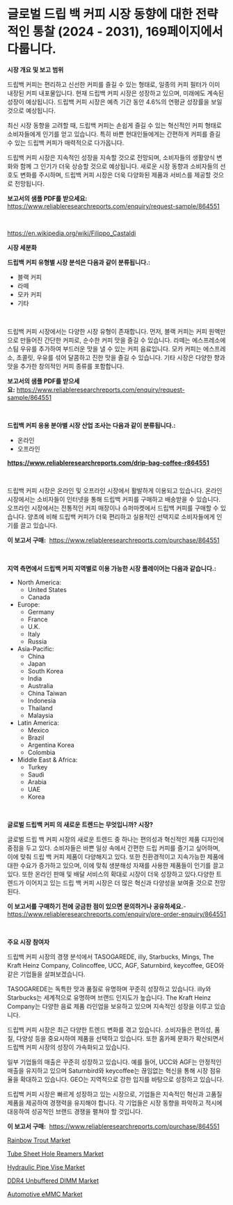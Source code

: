 <p><h1>글로벌 드립 백 커피 시장 동향에 대한 전략적인 통찰 (2024 - 2031), 169페이지에서 다룹니다.</h1></p><p><strong>시장 개요 및 보고 범위</strong></p>
<p><p>드립백 커피는 편리하고 신선한 커피를 즐길 수 있는 형태로, 일종의 커피 필터가 이미 내장된 커피 내포물입니다. 현재 드립백 커피 시장은 성장하고 있으며, 미래에도 계속된 성장이 예상됩니다. 드립백 커피 시장은 예측 기간 동안 4.6%의 연평균 성장률을 보일 것으로 예상됩니다.</p><p>최신 시장 동향을 고려할 때, 드립백 커피는 손쉽게 즐길 수 있는 혁신적인 커피 형태로 소비자들에게 인기를 얻고 있습니다. 특히 바쁜 현대인들에게는 간편하게 커피를 즐길 수 있는 드립백 커피가 매력적으로 다가옵니다.</p><p>드립백 커피 시장은 지속적인 성장을 지속할 것으로 전망되며, 소비자들의 생활양식 변화와 함께 그 인기가 더욱 상승할 것으로 예상됩니다. 새로운 시장 동향과 소비자들의 선호도 변화를 주시하며, 드립백 커피 시장은 더욱 다양화된 제품과 서비스를 제공할 것으로 전망됩니다.</p></p>
<p><strong>보고서의 샘플 PDF를 받으세요:</strong> <a href="https://www.reliableresearchreports.com/enquiry/request-sample/864551">https://www.reliableresearchreports.com/enquiry/request-sample/864551</a></p>
<p>&nbsp;</p>
<p><a href="https://en.wikipedia.org/wiki/Filippo_Castaldi">https://en.wikipedia.org/wiki/Filippo_Castaldi</a></p>
<p><strong>시장 세분화</strong></p>
<p><strong>드립백 커피 유형별 시장 분석은 다음과 같이 분류됩니다.:</strong></p>
<p><ul><li>블랙 커피</li><li>라떼</li><li>모카 커피</li><li>기타</li></ul></p>
<p>&nbsp;</p>
<p><p>드립백 커피 시장에서는 다양한 시장 유형이 존재합니다. 먼저, 블랙 커피는 커피 원액만으로 만들어진 간단한 커피로, 순수한 커피 맛을 즐길 수 있습니다. 라떼는 에스프레소에 스팀 우유를 추가하여 부드러운 맛을 낼 수 있는 커피 음료입니다. 모카 커피는 에스프레소, 초콜릿, 우유를 섞어 달콤하고 진한 맛을 즐길 수 있습니다. 기타 시장은 다양한 향과 맛을 추가한 창의적인 커피 종류를 포함합니다.</p></p>
<p><strong>보고서의 샘플 PDF를 받으세요:</strong>&nbsp;<a href="https://www.reliableresearchreports.com/enquiry/request-sample/864551">https://www.reliableresearchreports.com/enquiry/request-sample/864551</a></p>
<p>&nbsp;</p>
<p><strong> 드립백 커피 응용 분야별 시장 산업 조사는 다음과 같이 분류됩니다.:</strong></p>
<p><ul><li>온라인</li><li>오프라인</li></ul></p>
<p><strong><a href="https://www.reliableresearchreports.com/drip-bag-coffee-r864551">https://www.reliableresearchreports.com/drip-bag-coffee-r864551</a></strong></p>
<p>&nbsp;</p>
<p><p>드립백 커피 시장은 온라인 및 오프라인 시장에서 활발하게 이용되고 있습니다. 온라인 시장에서는 소비자들이 인터넷을 통해 드립백 커피를 구매하고 배송받을 수 있습니다. 오프라인 시장에서는 전통적인 커피 매장이나 슈퍼마켓에서 드립백 커피를 구매할 수 있습니다. 양초에 비해 드립백 커피가 더욱 편리하고 실용적인 선택지로 소비자들에게 인기를 끌고 있습니다.</p></p>
<p><strong>이 보고서 구매:</strong>&nbsp; <a href="https://www.reliableresearchreports.com/purchase/864551">https://www.reliableresearchreports.com/purchase/864551</a></p>
<p>&nbsp;</p>
<p><strong>지역 측면에서 드립백 커피 지역별로 이용 가능한 시장 플레이어는 다음과 같습니다.:</strong></p>
<p><ul>
    <li>
        North America:
        <ul>
            <li>United States</li>
            <li>Canada</li>
        </ul>
    </li>
    <li>
        Europe:
        <ul>
            <li>Germany</li>
            <li>France</li>
            <li>U.K.</li>
            <li>Italy</li>
            <li>Russia</li>
        </ul>
    </li>
    <li>
        Asia-Pacific:
        <ul>
            <li>China</li>
            <li>Japan</li>
            <li>South Korea</li>
            <li>India</li>
            <li>Australia</li>
            <li>China Taiwan</li>
            <li>Indonesia</li>
            <li>Thailand</li>
            <li>Malaysia</li>
        </ul>
    </li>
    <li>
        Latin America:
        <ul>
            <li>Mexico</li>
            <li>Brazil</li>
            <li>Argentina Korea</li>
            <li>Colombia</li>
        </ul>
    </li>
    <li>
        Middle East & Africa:
        <ul>
            <li>Turkey</li>
            <li>Saudi</li>
            <li>Arabia</li>
            <li>UAE</li>
            <li>Korea</li>
        </ul>
    </li>
    </ul></p>
<p>&nbsp;</p>
<p><strong>글로벌 드립백 커피 의 새로운 트렌드는 무엇입니까? 시장?</strong></p>
<p><p>글로벌 드립 백 커피 시장의 새로운 트렌드 중 하나는 편의성과 혁신적인 제품 디자인에 중점을 두고 있다. 소비자들은 바쁜 일상 속에서 간편한 드립 커피를 즐기고 싶어하며, 이에 맞춰 드립 백 커피 제품이 다양해지고 있다. 또한 친환경적이고 지속가능한 제품에 대한 수요가 증가하고 있으며, 이에 맞춰 생분해성 자재를 사용한 제품들이 인기를 끌고 있다. 또한 온라인 판매 및 배달 서비스의 확대로 시장이 더욱 성장하고 있다.다양한 트렌드가 이어지고 있는 드립 백 커피 시장은 더 많은 혁신과 다양성을 보여줄 것으로 전망된다.</p></p>
<p><strong>이 보고서를 구매하기 전에 궁금한 점이 있으면 문의하거나 공유하세요.</strong>- <a href="https://www.reliableresearchreports.com/enquiry/pre-order-enquiry/864551">https://www.reliableresearchreports.com/enquiry/pre-order-enquiry/864551</a></p>
<p>&nbsp;</p>
<p><strong>주요 시장 참여자</strong></p>
<p><p>드립백 커피 시장의 경쟁 분석에서 TASOGAREDE, illy, Starbucks, Mings, The Kraft Heinz Company, Colincoffee, UCC, AGF, Saturnbird, keycoffee, GEO와 같은 기업들을 살펴보겠습니다.</p><p>TASOGAREDE는 독특한 맛과 품질로 유명하며 꾸준히 성장하고 있습니다. illy와 Starbucks는 세계적으로 유명하며 브랜드 인지도가 높습니다. The Kraft Heinz Company는 다양한 음료 제품 라인업을 보유하고 있으며 지속적인 성장을 이루고 있습니다.</p><p>드립백 커피 시장은 최근 다양한 트렌드 변화를 겪고 있습니다. 소비자들은 편의성, 품질, 다양성 등을 중요시하여 제품을 선택하고 있습니다. 또한 홈카페 문화가 확산되면서 드립백 커피 시장의 성장이 가속화되고 있습니다.</p><p>일부 기업들의 매출은 꾸준히 성장하고 있습니다. 예를 들어, UCC와 AGF는 안정적인 매출을 유지하고 있으며 Saturnbird와 keycoffee는 끊임없는 혁신을 통해 시장 점유율을 확대하고 있습니다. GEO는 지역적으로 강한 입지를 바탕으로 성장하고 있습니다.</p><p>드립백 커피 시장은 빠르게 성장하고 있는 시장으로, 기업들은 지속적인 혁신과 고품질 제품을 제공하여 경쟁력을 유지해야 합니다. 각 기업들은 시장 동향을 파악하고 적시에 대응하여 성공적인 브랜드 경쟁을 펼쳐야 할 것입니다.</p></p>
<p><strong>이 보고서 구매:</strong>&nbsp;&nbsp;<a href="https://www.reliableresearchreports.com/purchase/864551">https://www.reliableresearchreports.com/purchase/864551</a></p>
<p><p><a href="https://medium.com/@susanabraun1964/rainbow-trout-market-outlook-and-forecast-from-2024-to-2031-3572a0c64aeb">Rainbow Trout Market</a></p><p><a href="https://issuu.com/reportprime-2/docs/tube-sheet-hole-reamers-market-size-2030.pptx">Tube Sheet Hole Reamers Market</a></p><p><a href="https://issuu.com/reportprime-2/docs/hydraulic-pipe-vise-market-size-203_bfb5362f44a1a4">Hydraulic Pipe Vise Market</a></p><p><a href="https://github.com/mandarincruisesvn/Market-Research-Report-List-1/blob/main/ddr4-unbuffered-dimm-market.md">DDR4 Unbuffered DIMM Market</a></p><p><a href="https://github.com/alanPerkins1921/Market-Research-Report-List-1/blob/main/automotive-emmc-market.md">Automotive eMMC Market</a></p></p>
